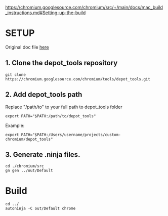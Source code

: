 https://chromium.googlesource.com/chromium/src/+/main/docs/mac_build_instructions.md#Setting-up-the-build

# SETUP 
Original doc file [here](https://chromium.googlesource.com/chromium/src/+/main/docs/mac_build_instructions.md#install)
## 1. Clone the depot_tools repository
    
    git clone https://chromium.googlesource.com/chromium/tools/depot_tools.git

## 2. Add depot_tools path
Replace "/path/to" to your full path to depot_tools folder
    
    export PATH="$PATH:/path/to/depot_tools"

Example:

    export PATH="$PATH:/Users/username/projects/custom-chromium/depot_tools"

## 3. Generate .ninja files.
    
    cd ./chromium/src
    gn gen ../out/Default

# Build

    cd ../
    autoninja -C out/Default chrome

